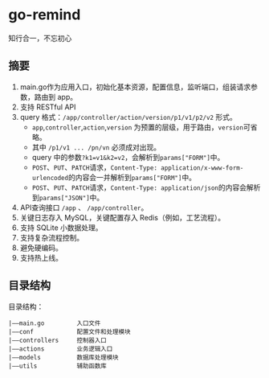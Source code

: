 # go-remind
知行合一，不忘初心

## 摘要
1. main.go作为应用入口，初始化基本资源，配置信息，监听端口，组装请求参数，路由到 app。
2. 支持 RESTful API
3. query 格式：`/app/controller/action/version/p1/v1/p2/v2` 形式。
    * `app`,`controller`,`action`,`version` 为预置的层级，用于路由，`version`可省略。
    * 其中 `/p1/v1 ... /pn/vn` 必须成对出现。
    * query 中的参数`?k1=v1&k2=v2`，会解析到`params["FORM"]`中。
    * `POST`、`PUT`、`PATCH`请求，`Content-Type: application/x-www-form-urlencoded`的内容会一并解析到`params["FORM"]`中。
    * `POST`、`PUT`、`PATCH`请求，`Content-Type: application/json`的内容会解析到`params["JSON"]`中。
4. API查询接口 `/app` 、 `/app/controller`。
5. 关键日志存入 MySQL，关键配置存入 Redis（例如，工艺流程）。
6. 支持 SQLite 小数据处理。
7. 支持复杂流程控制。
8. 避免硬编码。
9. 支持热上线。

## 目录结构
目录结构：

	|——main.go         入口文件
	|——conf            配置文件和处理模块
	|——controllers     控制器入口
	|——actions         业务逻辑入口 
	|——models          数据库处理模块
	|——utils           辅助函数库
